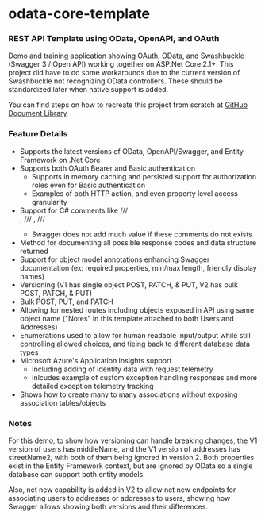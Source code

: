 # odata-core-template
### REST API Template using OData, OpenAPI, and OAuth

Demo and training application showing OAuth, OData, and Swashbuckle (Swagger 3 / Open API) working together on ASP.Net Core 2.1+.  This project did have to do some workarounds due to the current version of Swashbuckle not recognizing OData controllers.  These should be standardized later when native support is added.

You can find steps on how to recreate this project from scratch at [GitHub Document Library](https://github.com/PaulGilchrist/documents)

### Feature Details

* Supports the latest versions of OData, OpenAPI/Swagger, and Entity Framework on .Net Core
* Supports both OAuth Bearer and Basic authentication
  * Supports in memory caching and persisted support for authorization roles even for Basic authentication
  * Examples of both HTTP action, and even property level access granularity
* Support for C# comments like /// <summary>, /// <remarks>, /// <params>
    * Swagger does not add much value if these comments do not exists
* Method for documenting all possible response codes and data structure returned
* Support for object model annotations enhancing Swagger documentation (ex: required properties, min/max length, friendly display names)
* Versioning (V1 has single object POST, PATCH, & PUT, V2 has bulk POST, PATCH, & PUT)
* Bulk POST, PUT, and PATCH
* Allowing for nested routes including objects exposed in API using same object name ("Notes" in this template attached to both Users and Addresses)
* Enumerations used to allow for human readable input/output while still controlling allowed choices, and tieing back to different database data types
* Microsoft Azure's Application Insights support
  * Including adding of identity data with request telemetry
  * Inlcudes example of custom exception handling responses and more detailed exception telemetry tracking
* Shows how to create many to many associations without exposing association tables/objects

### Notes
For this demo, to show how versioning can handle breaking changes, the V1 version of users has middleName, and the V1 version of addresses has streetName2, with both of them being ignored in version 2.  Both properties exist in the Entity Framework context, but are ignored by OData so a single database can support both entity models.

Also, net new capability is added in V2 to allow net new endpoints for associating users to addresses or addresses to users, showing how Swagger allows showing both versions and their differences.